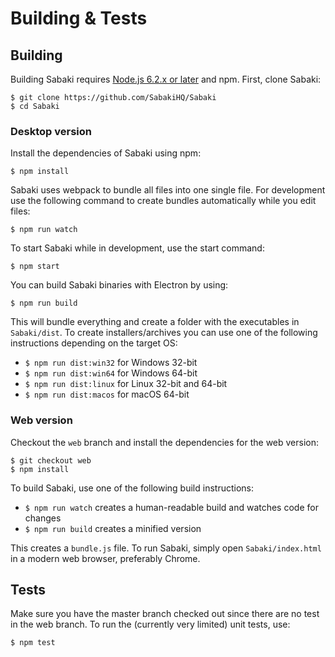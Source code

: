 # Building & Tests

## Building

Building Sabaki requires [Node.js 6.2.x or later](https://nodejs.org/en/download/) and npm. First, clone Sabaki:

~~~
$ git clone https://github.com/SabakiHQ/Sabaki
$ cd Sabaki
~~~

### Desktop version

Install the dependencies of Sabaki using npm:

~~~
$ npm install
~~~

Sabaki uses webpack to bundle all files into one single file. For development use the following command to create bundles automatically while you edit files:

~~~
$ npm run watch
~~~

To start Sabaki while in development, use the start command:

~~~
$ npm start
~~~

You can build Sabaki binaries with Electron by using:

~~~
$ npm run build
~~~

This will bundle everything and create a folder with the executables in `Sabaki/dist`. To create installers/archives you can use one of the following instructions depending on the target OS:

* `$ npm run dist:win32` for Windows 32-bit
* `$ npm run dist:win64` for Windows 64-bit
* `$ npm run dist:linux` for Linux 32-bit and 64-bit
* `$ npm run dist:macos` for macOS 64-bit

### Web version

Checkout the `web` branch and install the dependencies for the web version:

```
$ git checkout web
$ npm install
```

To build Sabaki, use one of the following build instructions:

* `$ npm run watch` creates a human-readable build and watches code for changes
* `$ npm run build` creates a minified version

This creates a `bundle.js` file. To run Sabaki, simply open `Sabaki/index.html` in a modern web browser, preferably Chrome.

## Tests

Make sure you have the master branch checked out since there are no test in the web branch. To run the (currently very limited) unit tests, use:

~~~
$ npm test
~~~
